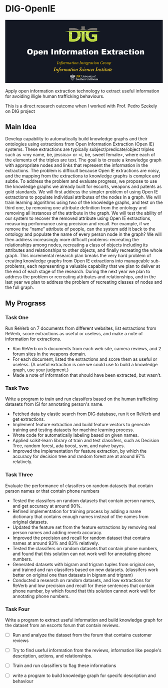 # DIG-OpenIE

![openie_logo](./res/dig-openie.jpg)

Apply open information extraction technology to extract useful information for avoiding illigle human trafficking behaviours.

This is a direct research outcome when I worked with Prof. Pedro Szekely on DIG project


## Main Idea

Develop capability to automatically build knowledge graphs and their ontologies using extractions from Open Information Extraction (Open IE) systems. These extractions are typically subject/predicate/object triples such as <my name, be, jessica> or <i, be, sweet female>, where each of the elements of the triples are text. The goal is to create a knowledge graph with appropriate nodes and links that represent the information in the extractions. The problem is difficult because Open IE extractions are noisy, and the mapping from the extractions to knowledge graphs is complex and subtle. To address the problem and evaluate progress, we propose to use the knowledge graphs we already built for escorts, weapons and patents as gold standards. We will first address the simpler problem of using Open IE extractions to populate individual attributes of the nodes in a graph. We will train learning algorithms using two of the knowledge graphs, and test on the third one, by removing one attribute definition from the ontology and removing all instances of the attribute in the graph. We will test the ability of our system to recover the removed attribute using Open IE extractions, measuring performance using precision and recall. For example, if we remove the “name” attribute of people, can the system add it back to the ontology and populate the name of every person node in the graph? We will then address increasingly more difficult problems: recreating the relationships among nodes, recreating a class of objects including its attributes and relationships to other objects, and finally recreating the whole graph. This incremental research plan breaks the very hard problem of creating knowledge graphs from Open IE extractions into manageable sub-problems, each representing a valuable capability that we plan to deliver at the end of each stage of the research. During the next year we plan to address the problem or recreating attributes and relationships, and in the last year we plan to address the problem of recreating classes of nodes and the full graph.


## My Prograss

### Task One

Run ReVerb on 7 documents from different websites, list extractions from ReVerb, score extractions as useful or useless, and make a note of information for extractions.

- Ran ReVerb on 5 documents from each web site, camera reviews, and 2 forum sites in the weapons domain.
- For each document, listed the extractions and score them as useful or useless. (A useful extraction is one we could use to build a knowledge graph, use your judgment.)
- Made a note of information that should have been extracted, but wasn’t.

### Task Two

Write a program to train and run classifers based on the human trafficking datasets from ISI for annotating person's name.

- Fetched data by elastic search from DIG database, run it on ReVerb and get extractions.
- Implement feature extraction and build feature vectors to generate training and testing datasets for machine learning process.
- Wrote code for automatically labeling based on given names.
- Applied scikit-learn library ot train and test classifers, such as Decision Tree, random forest, ada boost, svm, and naive bayes.
- Improved the implementation for feature extraction, by which the accuracy for decision tree and random forest are at around 97% relatively.

### Task Three

Evaluate the performance of classifers on random datasets that contain person names or that contain phone numbers

- Tested the classifers on random datasets that contain person names, and get accuracy at around 90%.
- Refined implementation for training process by adding a name dictionary that contains enough names instead of the names from original datasets.
- Updated the feature set from the feature extractions by removing real person names and adding reverb accuracy.
- Improved the precision and recall for random dataset that contains names at around 93% and 83% relatively.
- Tested the classifers on random datasets that contain phone numbers, and found that this solution can not work well for annotating phone numbers.
- Generated datasets with bigram and trigram tuples from original one, and trained and ran classifers based on new datasets. (classifers work better on original one than datasets in bigram and trigram)
- Conducted a research on random datasets, and low extractions for ReVerb and low precision and recall for these sentences that contain phone number, by which found that this solution cannot work well for annotating phone numbers.

### Task Four

Write a program to extract useful information and build knowledge graph for the dataset from an escorts forum that contain reviews.

- [ ] Run and analyze the dataset from the forum that contains customer reviews
- [ ] Try to find useful information from the reviews, information like people's description, actions, and relationships.
- [ ] Train and run classifiers to flag these informations
- [ ] write a program to build knowledge graph for specifc description and behaviour
















